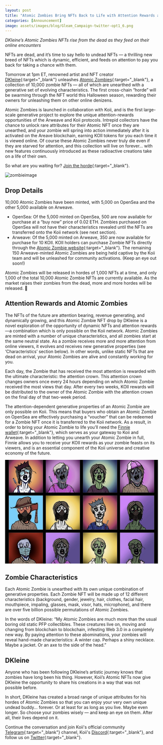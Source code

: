 ```yaml
---
layout: post
title: "Atomic Zombies Bring NFTs Back to Life with Attention Rewards and Generative Characteristics"
categories: [Announcement]
image: assets/images/blog/Gleam_Campaign-twitter-opt1_6.png
---
```


_DKleine’s Atomic Zombies NFTs rise from the dead as they feed on their online encounters_

NFTs are dead, and it’s time to say hello to undead NFTs — a thrilling new breed of NFTs which is dynamic, efficient, and feeds on attention to pay you back for taking a chance with them.

Tomorrow at 1pm ET, renowned artist and NFT creator [DKleine](https://twitter.com/_dkleine){:target="\_blank"} unleashes [Atomic Zombies](http://atomiczombies.io){:target="\_blank"}, a collection of 10,000 zombie NFTs — all of which are unearthed with a generative set of evolving characteristics. The first cross-chain “horde” will be swarming through the NFT world this Halloween season, rewarding their owners for unleashing them on other online denizens.

Atomic Zombies is launched in collaboration with Koii, and is the first large-scale generative project to explore the unique attention-rewards opportunities of the Arweave and Koii protocols. Intrepid collectors have the chance to unlock rare attributes for their Atomic NFT once they are unearthed, and your zombie will spring into action immediately after it is activated on the Areave blockchain, earning KOII tokens for you each time it is viewed online. Of course these Atomic Zombies never truly die even if they are starved for attention, and this collection will live on forever... with new features continuously introduced as these radioactive creations take on a life of their own.

So what are you waiting for? [Join the horde](http://atomiczombies.io){:target="\_blank"}.

![zombieimage](/assets/images/blog/Slow_Demo_video.gif)

## Drop Details

10,000 Atomic Zombies have been minted, with 5,000 on OpenSea and the other 5,000 available on Arweave.

- OpenSea: Of the 5,000 minted on OpenSea, 500 are now available for purchase at a “buy now” price of 0.02 ETH. Zombies purchased on OpenSea will not have their characteristics revealed until the NFTs are transferred onto the Koii network (see next section).
- Arweave: Of the 5,000 minted on Arweave, 350 are now available for purchase for 10 KOII. KOII holders can purchase Zombie NFTs directly through the [Atomic Zombie website](http://atomiczombies.io){:target="\_blank"}. The remaining 150 Arweave-minted Atomic Zombies are being held captive by the Koii team and will be unleashed for community activations. (Keep an eye out soon!)

Atomic Zombies will be released in hordes of 1,000 NFTs at a time, and only 1,000 of the total 10,000 Atomic Zombie NFTs are currently available. As the market raises their zombies from the dead, more and more hordes will be released. 🧟

## Attention Rewards and Atomic Zombies

The NFTs of the future are attention bearing, revenue generating, and dynamically growing, and this Atomic Zombie NFT drop by DKleine is a novel exploration of the opportunity of dynamic NFTs and attention rewards —a combination which is only possible on the Koii network.
Atomic Zombies are minted with a number of unique characteristics, and all zombies start at the same neutral state. As a zombie receives more and more attention from online viewers, it evolves and receives new generative properties (see ‘Characteristics’ section below). In other words, unlike static NFTs that are dead on arrival, your Atomic Zombies are alive and constantly working for you.

Each day, the Zombie that has received the most attention is rewarded with the ultimate characteristic: the attention crown. This attention crown changes owners once every 24 hours depending on which Atomic Zombie received the most views that day. After every two weeks, KOII rewards will be distributed to the owner of the Atomic Zombie with the attention crown on the final day of that two-week period.

The attention-dependent generative properties of an Atomic Zombie are only possible on Koii. This means that buyers who obtain an Atomic Zombie on OpenSea are effectively purchasing a “voucher” that can be redeemed for a Zombie NFT once it is transferred to the Koii network. As a result, in order to bring your Atomic Zombie to life you’ll need the [Finnie wallet](https://blog.koii.network/Simplified-Finnie-Installation-Guide/){:target="\_blank"}, which serves as your gateway to Koii and Arweave. In addition to letting you unearth your Atomic Zombie in full, Finnie allows you to receive your KOII rewards as your zombie feasts on its viewers, and is an essential component of the Koii universe and creative economy of the future.

![zombieimage](/assets/images/blog/zombies.png)

## Zombie Characteristics

Each Atomic Zombie is unearthed with its own unique combination of generative properties. Each Zombie NFT will be made up of 12 different characteristics (background, gender, jewelry, hair, clothes, facial hair, mouthpiece, impaling, glasses, mask, visor, hats, microphone), and there are over five billion possible permutations of Atomic Zombies.

In the words of DKleine: “My Atomic Zombies are much more than the usual boring old static PFP collectibles. These creatures live on, moving and changing from blockchain to blockchain, infesting Web 3.0 in a completely new way. By paying attention to these abominations, your zombies will reveal hand-made characteristics: A winter cap. Perhaps a shiny necklace. Maybe a jacket. Or an axe to the side of the head.”

## DKleine

Anyone who has been following DKleine’s artistic journey knows that zombies have long been his thing. However, Koii’s Atomic NFTs now give DKleine the opportunity to share his creations in a way that was not possible before.

In short, DKleine has created a broad range of unique attributes for his hordes of Atomic Zombies so that you can enjoy your very own unique undead buddy... forever. Or at least for as long as you live. Maybe even longer. So choose your zombies wisely — and keep an eye on them. After all, their lives depend on it.

Continue the conversation and join Koii's official community [Telegram](https://t.me/joinchat/OEHs_8T9-8ZhZmU5){:target="\_blank"} channel, Koii's [Discord](https://discord.com/invite/SDwgnjxNEn){:target="\_blank"}, and follow us on [Twitter](https://twitter.com/KoiiNetwork){:target="\_blank"}.
